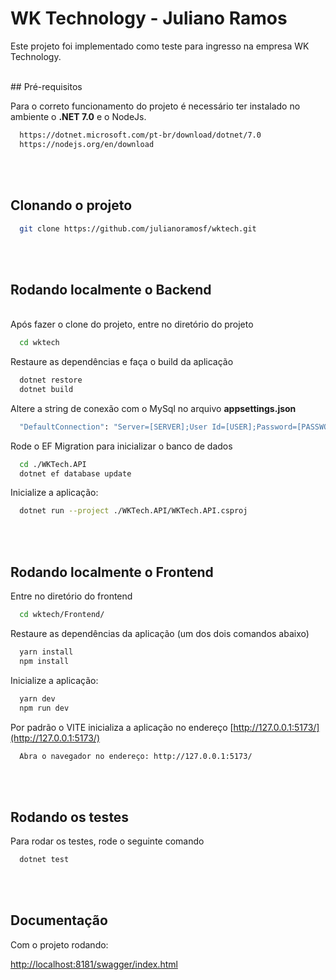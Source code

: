 # WK Technology - Juliano Ramos

Este projeto foi implementado como teste para ingresso na empresa WK Technology.

<br />
## Pré-requisitos

Para o correto funcionamento do projeto é necessário ter instalado no ambiente o **.NET 7.0** e o NodeJs.

```bash
  https://dotnet.microsoft.com/pt-br/download/dotnet/7.0
  https://nodejs.org/en/download
```

<br /><br />

## Clonando o projeto

```bash
  git clone https://github.com/julianoramosf/wktech.git
```

<br /><br />

## Rodando localmente o Backend

<br />
Após fazer o clone do projeto, entre no diretório do projeto

```bash
  cd wktech
```

Restaure as dependências e faça o build da aplicação

```bash
  dotnet restore
  dotnet build
```

Altere a string de conexão com o MySql no arquivo **appsettings.json**

```bash
  "DefaultConnection": "Server=[SERVER];User Id=[USER];Password=[PASSWORD];Database=[DATABASE]"
```

Rode o EF Migration para inicializar o banco de dados

```bash
  cd ./WKTech.API
  dotnet ef database update
```



Inicialize a aplicação:

```bash
  dotnet run --project ./WKTech.API/WKTech.API.csproj
```

<br /><br />

## Rodando localmente o Frontend

Entre no diretório do frontend

```bash
  cd wktech/Frontend/      
```

Restaure as dependências da aplicação (um dos dois comandos abaixo)

```bash
  yarn install
  npm install
```

Inicialize a aplicação:

```bash
  yarn dev
  npm run dev
```


Por padrão o VITE inicializa a aplicação no endereço [http://127.0.0.1:5173/](http://127.0.0.1:5173/)

```bash
  Abra o navegador no endereço: http://127.0.0.1:5173/
```
<br /><br />
## Rodando os testes

Para rodar os testes, rode o seguinte comando

```bash
  dotnet test
```
<br /><br />
## Documentação

Com o projeto rodando:

[http://localhost:8181/swagger/index.html](http://localhost:8181/swagger/index.html)
